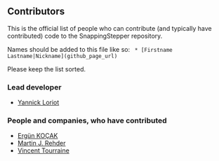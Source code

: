 ## Contributors
This is the official list of people who can contribute (and typically have contributed) code to the SnappingStepper repository.

Names should be added to this file like so:
``` * [Firstname Lastname|Nickname](github_page_url)```

Please keep the list sorted.

### Lead developer

 * [Yannick Loriot](https://github.com/yannickl)

### People and companies, who have contributed

 * [Ergün KOÇAK](https://github.com/ergunkocak)
 * [Martin J. Rehder](https://github.com/mjrehder)
 * [Vincent Tourraine](https://github.com/vtourraine)
